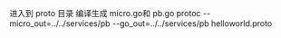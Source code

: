 进入到 proto 目录
编译生成 micro.go和 pb.go
protoc  --micro_out=../../services/pb --go_out=../../services/pb helloworld.proto